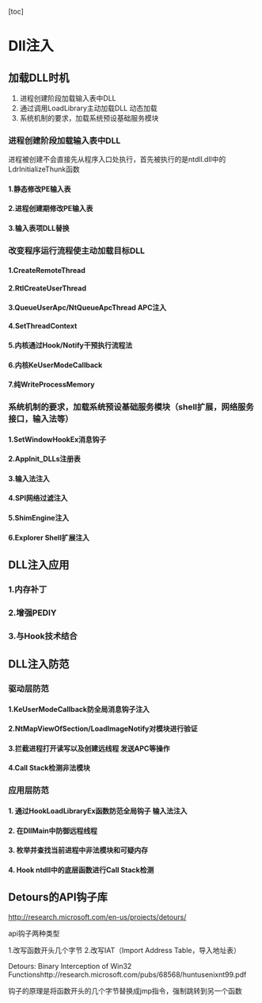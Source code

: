 [toc]

# Dll注入

## 加载DLL时机
1. 进程创建阶段加载输入表中DLL
2. 通过调用LoadLibrary主动加载DLL 动态加载
3. 系统机制的要求，加载系统预设基础服务模块

### 进程创建阶段加载输入表中DLL

进程被创建不会直接先从程序入口处执行，首先被执行的是ntdll.dll中的LdrInitializeThunk函数

#### 1.静态修改PE输入表


#### 2.进程创建期修改PE输入表
#### 3.输入表项DLL替换


### 改变程序运行流程使主动加载目标DLL
#### 1.CreateRemoteThread
#### 2.RtlCreateUserThread
#### 3.QueueUserApc/NtQueueApcThread APC注入
#### 4.SetThreadContext
#### 5.内核通过Hook/Notify干预执行流程法
#### 6.内核KeUserModeCallback
#### 7.纯WriteProcessMemory




### 系统机制的要求，加载系统预设基础服务模块（shell扩展，网络服务接口，输入法等）
#### 1.SetWindowHookEx消息钩子
#### 2.AppInit_DLLs注册表
#### 3.输入法注入
#### 4.SPI网络过滤注入
#### 5.ShimEngine注入
#### 6.Explorer Shell扩展注入


## DLL注入应用
### 1.内存补丁
### 2.增强PEDIY
### 3.与Hook技术结合

## DLL注入防范
### 驱动层防范
#### 1.KeUserModeCallback防全局消息钩子注入
#### 2.NtMapViewOfSection/LoadImageNotify对模块进行验证
#### 3.拦截进程打开读写以及创建远线程 发送APC等操作
#### 4.Call Stack检测非法模块
### 应用层防范
#### 1. 通过HookLoadLibraryEx函数防范全局钩子 输入法注入
#### 2. 在DllMain中防御远程线程
#### 3. 枚举并查找当前进程中非法模块和可疑内存
#### 4. Hook ntdll中的底层函数进行Call Stack检测


## Detours的API钩子库

http://research.microsoft.com/en-us/projects/detours/

api钩子两种类型

1.改写函数开头几个字节
2.改写IAT（Import Address Table，导入地址表）





Detours: Binary Interception of Win32 Functionshttp://research.microsoft.com/pubs/68568/huntusenixnt99.pdf



钩子的原理是将函数开头的几个字节替换成jmp指令，强制跳转到另一个函数